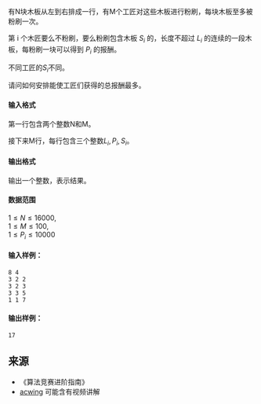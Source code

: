 有N块木板从左到右排成一行，有M个工匠对这些木板进行粉刷，每块木板至多被粉刷一次。

第 i 个木匠要么不粉刷，要么粉刷包含木板 $S_i$ 的，长度不超过 $L_i$ 的连续的一段木板，每粉刷一块可以得到 $P_i$ 的报酬。

不同工匠的$S_i$不同。

请问如何安排能使工匠们获得的总报酬最多。

#### 输入格式

第一行包含两个整数N和M。

接下来M行，每行包含三个整数$L_i,P_i,S_i$。

#### 输出格式

输出一个整数，表示结果。

#### 数据范围

$1 \le N \le 16000$,  
$1 \le M \le 100$,  
$1 \le P_i \le 10000$

#### 输入样例：

```
8 4
3 2 2
3 2 3
3 3 5
1 1 7 
```

#### 输出样例：

```
17
```

## 来源 
- 《算法竞赛进阶指南》
- [acwing](https://www.acwing.com/problem/content/300/) 可能含有视频讲解
